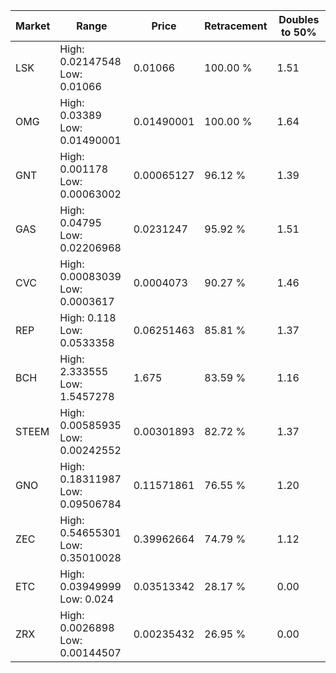| Market | Range | Price| Retracement | Doubles to 50% |
| --- | --- | --- | --- | --- |
| LSK | High: 0.02147548<br />Low: 0.01066 | 0.01066 | 100.00 % | 1.51 |
| OMG | High: 0.03389<br />Low: 0.01490001 | 0.01490001 | 100.00 % | 1.64 |
| GNT | High: 0.001178<br />Low: 0.00063002 | 0.00065127 | 96.12 % | 1.39 |
| GAS | High: 0.04795<br />Low: 0.02206968 | 0.0231247 | 95.92 % | 1.51 |
| CVC | High: 0.00083039<br />Low: 0.0003617 | 0.0004073 | 90.27 % | 1.46 |
| REP | High: 0.118<br />Low: 0.0533358 | 0.06251463 | 85.81 % | 1.37 |
| BCH | High: 2.333555<br />Low: 1.5457278 | 1.675 | 83.59 % | 1.16 |
| STEEM | High: 0.00585935<br />Low: 0.00242552 | 0.00301893 | 82.72 % | 1.37 |
| GNO | High: 0.18311987<br />Low: 0.09506784 | 0.11571861 | 76.55 % | 1.20 |
| ZEC | High: 0.54655301<br />Low: 0.35010028 | 0.39962664 | 74.79 % | 1.12 |
| ETC | High: 0.03949999<br />Low: 0.024 | 0.03513342 | 28.17 % | 0.00 |
| ZRX | High: 0.0026898<br />Low: 0.00144507 | 0.00235432 | 26.95 % | 0.00 |
